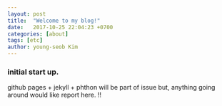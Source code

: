 ```yaml
---
layout: post
title:  "Welcome to my blog!"
date:   2017-10-25 22:04:23 +0700
categories: [about]
tags: [etc]
author: young-seob Kim 
---
```

### initial start up.
github pages + jekyll + phthon will be part of issue but, anything going around would like report here. !!

